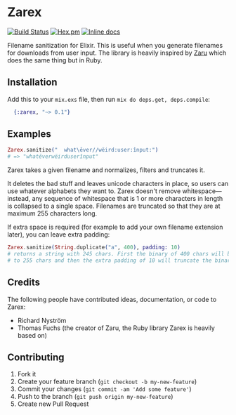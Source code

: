 Zarex
=====

[![Build Status](https://travis-ci.org/ricn/zarex.png?branch=master)](https://travis-ci.org/ricn/zarex)
[![Hex.pm](https://img.shields.io/hexpm/v/zarex.svg)](https://hex.pm/packages/zarex)
[![Inline docs](http://inch-ci.org/github/ricn/zarex.svg?branch=master)](http://inch-ci.org/github/ricn/zarex)

Filename sanitization for Elixir. This is useful when you generate filenames for downloads from user input. The library is heavily inspired by
[Zaru](https://github.com/madrobby/zaru) which does the same thing but in Ruby.

## Installation

Add this to your `mix.exs` file, then run `mix do deps.get, deps.compile`:

```elixir
  {:zarex, "~> 0.1"}
```

## Examples

```elixir
Zarex.sanitize("  what\ēver//wëird:user:înput:")
# => "whatēverwëirduserînput"
```

Zarex takes a given filename and normalizes, filters and truncates it.

It deletes the bad stuff and leaves unicode characters in place, so users can use whatever alphabets they want to. Zarex doesn't remove whitespace—instead, any sequence of whitespace that is 1 or more characters in length is collapsed to a single space. Filenames are truncated so that they are at maximum 255 characters long.

If extra space is required (for example to add your own filename extension later), you can leave extra padding:

```elixir
Zarex.sanitize(String.duplicate("a", 400), padding: 10)
# returns a string with 245 chars. First the binary of 400 chars will be truncated
# to 255 chars and then the extra padding of 10 will truncate the binary to 245 chars.
```

## Credits

The following people have contributed ideas, documentation, or code to Zarex:

* Richard Nyström
* Thomas Fuchs (the creator of Zaru, the Ruby library Zarex is heavily based on)

## Contributing

1. Fork it
2. Create your feature branch (`git checkout -b my-new-feature`)
3. Commit your changes (`git commit -am 'Add some feature'`)
4. Push to the branch (`git push origin my-new-feature`)
5. Create new Pull Request

